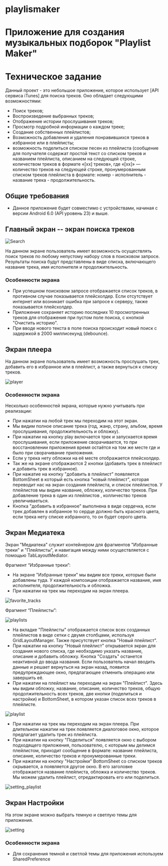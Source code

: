 # playlismaker

# Приложение для создания музыкальных подборок "Playlist Maker"

# Техническое задание

Данный проект - это небольшое приложение, которое использует [API сервиса iTunes] для поиска треков. Оно обладает следующими возможностями:

- Поиск треков;
- Воспроизведение выбранных треков;
- Отображение истории прослушивания треков;
- Просмотр подробной информации о каждом треке;
- Создание собственных плейлистов;
- Возможность добавления и удаления понравившихся треков в избранное или в плейлисты;
- возможность поделиться списком песен из плейлиста (сообщение для получателя содержат простой текст со списком треков и названием плейлиста, описанием на следующей строке, количеством треков в формате «[xx] треков», где «[xx]» — количество треков на следующей строке, пронумерованным списком треков плейлиста в формате: номер - исполнитель - название трека - продолжительность.

## Общие требования

- Данное приложение будет совместимо с устройствами, начиная с версии Android 6.0 (API уровень 23) и выше.

## Главный экран -- экран поиска треков

![Search](https://github.com/Extro21/Playlist_Market_new/blob/master/search.png)

На данном экране пользователь имеет возможность осуществлять поиск треков по любому непустому набору слов в поисковом запросе. Результаты поиска будут представлены в виде списка, включающего название трека, имя исполнителя и продолжительность.

### Особенности экрана

- При успешном поисковом запросе отображается список треков, в противном случае показывается плейсхолдер. Если отсутствует интернет или возникает ошибка при запросе к серверу, также показывается плейсхолдер.
- Приложение сохраняет историю последних 10 просмотренных треков для отображения при пустом поле поиска, с кнопкой "Очистить историю".
- При вводе нового текста в поле поиска происходит новый поиск с задержкой в 2000 миллисекунд (debounce).

## Экран плеера

На данном экране пользователь имеет возможность прослушать трек, добавить его в избранное или в плейлист, а также вернуться к списку треков.

![player](https://github.com/Extro21/Playlist_Market_new/blob/master/player.png)

### Особенности экрана

Несколько особенностей экрана, которые нужно учитывать при реализации:

- При нажатии на любой трек мы переходим на этот экран.
- Мы видим полное описание трека (год, жанр, страну, альбом, время прослушивания, продолжительность и обложку).
- При нажатии на кнопку play включается трек и запускается время прослушивания, если приложение сворачивается, то при восстановлении приложения время остаётся на том же месте где и было при сворачивание приложения.
- Если у трека нету обложки на её месте отображается плейсхолдер.
- Так же на экране отображаются 2 кнопки (добавить трек в плейлист и добавить трек в избранное).
- При нажатие на кнопку "добавить в плейлист" появляется BottomSheet в который есть кнопка "новый плейлист", которая переводит нас на экран создания плейлиста, и список плейлистов. У плейлистов мы видим название, обложку, количество треков. При добавление трека в один из плейлистов , колличество треков увеличиваеться.
- Кнопка "добавить в избранное" выполнена в виде сердечка, если трек добавлен в избранное то сердце должно быть красного цвета, если трека нету списке избранного, то он будет серого цвета.

## Экран Медиатека

Экран "Медиатека" служит контейнером для фрагментов "Избранные треки" и "Плейлисты", и навигация между ними осуществляется с помощью TabLayoutMediator.

Фрагмент “Избранные треки”:

- На экране "Избранные треки" мы видим все треки, которые были добавлены туда. У каждой композиции отображается название, имя исполнителя, продолжительность и обложка.
- При нажатии на трек мы переходим на экран плеера.

![favorite_tracks](https://github.com/Extro21/Playlist_Market_new/blob/master/favorite_tracks.png)

Фрагмент “Плейлисты”:

![playlists](https://github.com/Extro21/Playlist_Market_new/blob/master/playlists.png)

- На вкладке "Плейлисты" отображается список всех созданных плейлистов в виде сетки с двумя столбцами, используя GridLayoutManager. Также присутствует кнопка "Новый плейлист".
- При нажатии на кнопку "Новый плейлист" открывается экран для создания нового списка, где необходимо указать название, описание и добавить обложку. Кнопка "Создать" останется неактивной до ввода названия. Если пользователь начал вводить данные и решает вернуться на экран назад, появится предупреждающее окно, предлагающее отменить операцию или завершить её.
- При нажатии на плейлист мы переходим на экран "Плейлист". Здесь мы видим обложку, название, описание, количество треков, общую продолжительность всех треков, две кнопки (поделиться и настройки) и BottomSheet, в котором указан список всех треков в плейлисте.

![playlist](https://github.com/Extro21/Playlist_Market_new/blob/master/playlist.png)

- При нажатии на трек мы переходим на экран плеера. При длительном нажатии на трек появляется диалоговое окно, которое предлагает удалить трек из плейлиста.
- При нажатии на кнопку "Поделиться" появляется окно с выбором подходящего приложения, пользователю, с которым мы делимся плейлистом, приходит сообщение в формате: название плейлиста, описание, количество треков и пронумерованные треки.
- При нажатии на кнопку "Настройки" BottomSheet со списком треков скрывается, а появляется другое окно. В его заголовке отображается название плейлиста, обложка и количество треков. Мы можем удалить плейлист, отредактировать его или поделиться.

![setting_playlist](https://github.com/Extro21/Playlist_Market_new/blob/master/setting_playlist.png)

## Экран Настройки

На этом экране можно выбрать темную и светлую темы для приложения.

![setting](https://github.com/Extro21/Playlist_Market_new/blob/master/setting.png)

### Особенности экрана

- Для сохранения темной и светлой темы для приложения используем SharedPreference
